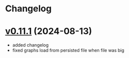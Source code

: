 # Changelog

# [v0.11.1](https://github.com/carvilsi/gruphst/releases/tag/v0.11.1) (2024-08-13)

- added changelog 
- fixed graphs load from persisted file when file was big 

